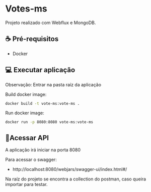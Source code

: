 # Votes-ms
Projeto realizado com Webflux e MongoDB.

## ☕ Pré-requisitos
 * Docker

## 💻 Executar aplicação
Observação: Entrar na pasta raíz da aplicação
 
Build docker image:
```bash
docker build -t vote-ms:vote-ms .
```
Run docker image:
```bash
docker run -p 8080:8080 vote-ms:vote-ms
```

## 🚀Acessar API

A aplicação irá iniciar na porta 8080

Para acessar o swagger:

* http://localhost:8080/webjars/swagger-ui/index.html#/

Na raíz do projeto se encontra a collection do postman, caso queira importar para testar.
